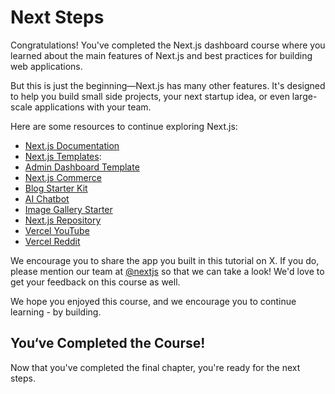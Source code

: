 # Next Steps

Congratulations! You've completed the Next.js dashboard course where you learned about the main features of Next.js and best practices for building web applications.

But this is just the beginning—Next.js has many other features. It's designed to help you build small side projects, your next startup idea, or even large-scale applications with your team.

Here are some resources to continue exploring Next.js:

- [Next.js Documentation](https://nextjs.org/docs)
- [Next.js Templates](https://vercel.com/templates/next.js):
- [Admin Dashboard Template](https://vercel.com/templates/next.js/admin-dashboard-tailwind-postgres-react-nextjs)
- [Next.js Commerce](https://vercel.com/templates/next.js/nextjs-commerce)
- [Blog Starter Kit](https://vercel.com/templates/next.js/blog-starter-kit)
- [AI Chatbot](https://vercel.com/templates/next.js/nextjs-ai-chatbot)
- [Image Gallery Starter](https://vercel.com/templates/next.js/image-gallery-starter)
- [Next.js Repository](https://github.com/vercel/next.js)
- [Vercel YouTube](https://www.youtube.com/@VercelHQ/videos)
- [Vercel Reddit](https://www.reddit.com/r/vercel/)

We encourage you to share the app you built in this tutorial on X. If you do, please mention our team at [@nextjs](https://twitter.com/nextjs) so that we can take a look! We'd love to get your feedback on this course as well.

We hope you enjoyed this course, and we encourage you to continue learning - by building.

## You‘ve Completed the Course!

Now that you've completed the final chapter, you're ready for the next steps.
